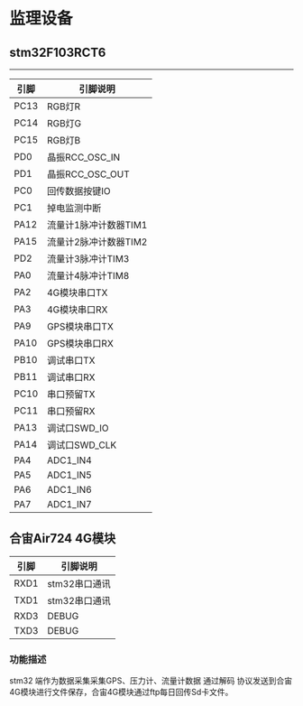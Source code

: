# 监理设备
## stm32F103RCT6
---
| 引脚        | 引脚说明                                                         |
| ------------ | ------------------------------------------------------------ |
| PC13 |  RGB灯R |
| PC14 | RGB灯G  |
| PC15 | RGB灯B  |
| PD0  | 晶振RCC_OSC_IN  |
| PD1  | 晶振RCC_OSC_OUT  |
| PC0  | 回传数据按键IO  |
| PC1  | 掉电监测中断  |
| PA12 | 流量计1脉冲计数器TIM1  |
| PA15 | 流量计2脉冲计数器TIM2  |
| PD2  | 流量计3脉冲计TIM3  |     
| PA0  | 流量计4脉冲计TIM8  |                               
| PA2  | 4G模块串口TX  |
| PA3  | 4G模块串口RX  |
| PA9  | GPS模块串口TX  |
| PA10 | GPS模块串口RX  |
| PB10 | 调试串口TX  | 
| PB11 | 调试串口RX  |
| PC10 | 串口预留TX  |
| PC11 | 串口预留RX  |
| PA13 | 调试口SWD_IO  |
| PA14 | 调试口SWD_CLK  |
| PA4  | ADC1_IN4  |
| PA5  | ADC1_IN5  |
| PA6  | ADC1_IN6  |
| PA7  | ADC1_IN7  |
## 合宙Air724 4G模块
| 引脚        | 引脚说明                                                         |
| ------------ | ------------------------------------------------------------ |
| RXD1 | stm32串口通讯 |
| TXD1 | stm32串口通讯 |
| RXD3 | DEBUG|
| TXD3 | DEBUG |
### 功能描述
stm32 端作为数据采集采集GPS、压力计、流量计数据 通过解码 协议发送到合宙4G模块进行文件保存，合宙4G模块通过ftp每日回传Sd卡文件。

 
















